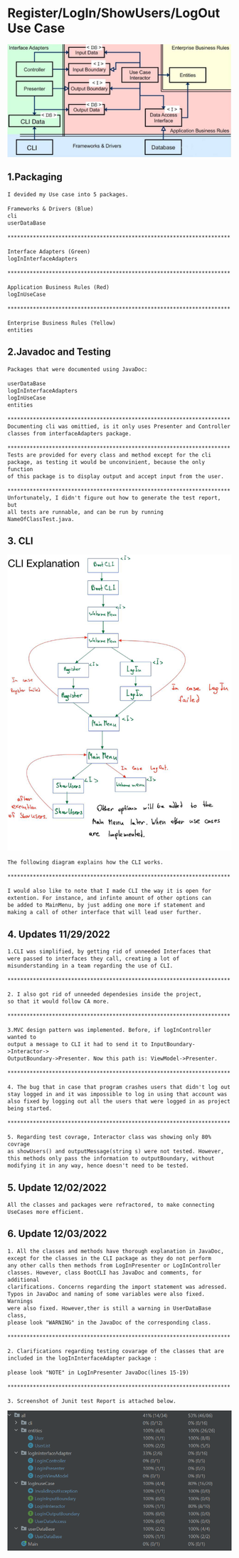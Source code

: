 # Register/LogIn/ShowUsers/LogOut Use Case

![CAExplanation](images/CAExplanation.png)

 ## 1.Packaging

    I devided my Use case into 5 packages.
    
    Frameworks & Drivers (Blue)
    cli
    userDataBase
    
    **********************************************************************
    
    Interface Adapters (Green)
    logInInterfaceAdapters

    **********************************************************************

    Application Business Rules (Red)
    logInUseCase

    **********************************************************************

    Enterprise Business Rules (Yellow)
    entities
    


## 2.Javadoc and Testing
    
    Packages that were documented using JavaDoc:

    userDataBase
    logInInterfaceAdapters
    logInUseCase
    entities
    
    **********************************************************************
    Documenting cli was omittied, is it only uses Presenter and Controller
    classes from interfaceAdapters package.

    **********************************************************************
    Tests are provided for every class and method except for the cli
    package, as testing it would be unconvinient, because the only function
    of this package is to display output and accept input from the user.

    **********************************************************************
    Unfortunately, I didn't figure out how to generate the test report, but
    all tests are runnable, and can be run by running NameOfClassTest.java.
    



## 3. CLI

![CLIExplanation](images/CLIExplanation.png)

    The following diagram explains how the CLI works.

    **********************************************************************

    I would also like to note that I made CLI the way it is open for 
    extention. For instance, and infinte amount of other options can
    be added to MainMenu, by just adding one more if statement and
    making a call of other interface that will lead user further.
    
## 4. Updates 11/29/2022

    1.CLI was simplified, by getting rid of unneeded Interfaces that 
    were passed to interfaces they call, creating a lot of 
    misunderstanding in a team regarding the use of CLI.

    **********************************************************************

    2. I also got rid of unneeded dependesies inside the project,
    so that it would follow CA more.

    **********************************************************************

    3.MVC design pattern was implemented. Before, if logInController wanted to
    output a message to CLI it had to send it to InputBoundary->Interactor->
    OutputBoundary->Presenter. Now this path is: ViewModel->Presenter.

    **********************************************************************

    4. The bug that in case that program crashes users that didn't log out
    stay logged in and it was impossible to log in using that account was
    also fixed by logging out all the users that were logged in as project
    being started.

    **********************************************************************

    5. Regarding test covrage, Interactor class was showing only 80% covrage
    as showUsers() and outputMessage(string s) were not tested. However,
    this methods only pass the information to outputBoundary, without
    modifying it in any way, hence doesn't need to be tested.


## 5. Update 12/02/2022

    All the classes and packages were refractored, to make connecting 
    UseCases more efficient.

## 6. Update 12/03/2022

    1. All the classes and methods have thorough explanation in JavaDoc,
    except for the classes in the CLI package as they do not perform
    any other calls then methods from LogInPresenter or LogInController
    classes. However, class BootCLI has JavaDoc and comments, for additional
    clarifications. Concerns regarding the import statement was adressed.
    Typos in JavaDoc and naming of some variables were also fixed. Warnings
    were also fixed. However,ther is still a warning in UserDataBase class,
    please look "WARNING" in the JavaDoc of the corresponding class.

    **********************************************************************

    2. Clarifications regarding testing covarage of the classes that are
    included in the logInInterfaceAdapter package : 

    please look "NOTE" in LogInPresenter JavaDoc(lines 15-19)

    **********************************************************************

    3. Screenshot of Junit test Report is attached below.

![CAExplanation](images/TestReport.png)

